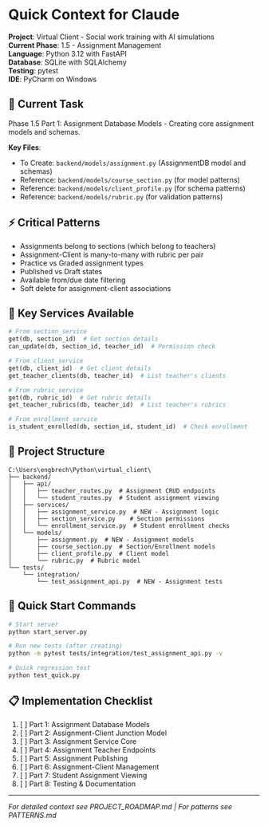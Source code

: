 # Quick Context for Claude

**Project**: Virtual Client - Social work training with AI simulations  
**Current Phase**: 1.5 - Assignment Management  
**Language**: Python 3.12 with FastAPI  
**Database**: SQLite with SQLAlchemy  
**Testing**: pytest  
**IDE**: PyCharm on Windows  

## 🎯 Current Task
Phase 1.5 Part 1: Assignment Database Models - Creating core assignment models and schemas.

**Key Files**:
- To Create: `backend/models/assignment.py` (AssignmentDB model and schemas)
- Reference: `backend/models/course_section.py` (for model patterns)
- Reference: `backend/models/client_profile.py` (for schema patterns)
- Reference: `backend/models/rubric.py` (for validation patterns)

## ⚡ Critical Patterns
- Assignments belong to sections (which belong to teachers)
- Assignment-Client is many-to-many with rubric per pair
- Practice vs Graded assignment types
- Published vs Draft states
- Available from/due date filtering
- Soft delete for assignment-client associations

## 🔑 Key Services Available
```python
# From section_service
get(db, section_id)  # Get section details
can_update(db, section_id, teacher_id)  # Permission check

# From client_service
get(db, client_id)  # Get client details
get_teacher_clients(db, teacher_id)  # List teacher's clients

# From rubric_service
get(db, rubric_id)  # Get rubric details
get_teacher_rubrics(db, teacher_id)  # List teacher's rubrics

# From enrollment_service
is_student_enrolled(db, section_id, student_id)  # Check enrollment
```

## 📁 Project Structure
```
C:\Users\engbrech\Python\virtual_client\
├── backend/
│   ├── api/
│   │   ├── teacher_routes.py  # Assignment CRUD endpoints
│   │   └── student_routes.py  # Student assignment viewing
│   ├── services/
│   │   ├── assignment_service.py  # NEW - Assignment logic
│   │   ├── section_service.py    # Section permissions
│   │   └── enrollment_service.py  # Student enrollment checks
│   └── models/
│       ├── assignment.py  # NEW - Assignment models
│       ├── course_section.py  # Section/Enrollment models
│       ├── client_profile.py  # Client model
│       └── rubric.py  # Rubric model
└── tests/
    └── integration/
        └── test_assignment_api.py  # NEW - Assignment tests
```

## 🚀 Quick Start Commands
```bash
# Start server
python start_server.py

# Run new tests (after creating)
python -m pytest tests/integration/test_assignment_api.py -v

# Quick regression test
python test_quick.py
```

## 📋 Implementation Checklist
1. [ ] Part 1: Assignment Database Models
2. [ ] Part 2: Assignment-Client Junction Model
3. [ ] Part 3: Assignment Service Core
4. [ ] Part 4: Assignment Teacher Endpoints
5. [ ] Part 5: Assignment Publishing
6. [ ] Part 6: Assignment-Client Management
7. [ ] Part 7: Student Assignment Viewing
8. [ ] Part 8: Testing & Documentation

---
*For detailed context see PROJECT_ROADMAP.md | For patterns see PATTERNS.md*